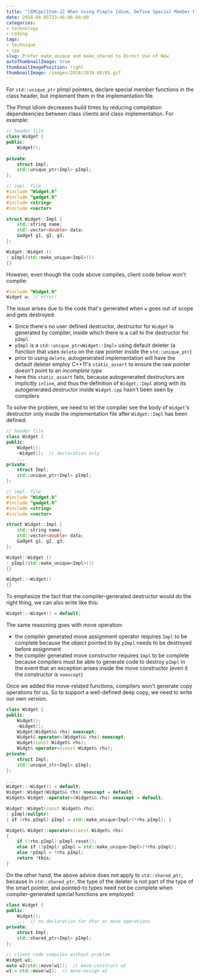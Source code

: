 ```yaml
---
title: "[EMCpp]Item-22 When Using Pimple Idiom, Define Special Member Functions in the Implementation File"
date: 2018-08-05T23:46:08-04:00
categories:
- technology
- coding
tags:
- technique
- cpp
slug: Prefer make_unique and make_shared to Direct Use of New
autoThumbnailImage: true
thumbnailImagePosition: right
thumbnailImage: /images/2018/2018-08/05.gif
---
```


For `std::unique_ptr` pImpl pointers, declare special member functions in the class header, but implement them in the implementation file.
<!--more-->

The Pimpl Idiom decreases build times by reducing compilation dependeencies between class clients and class implementation. For example:

```cpp
// header file
class Widget {
public:
    Widget();
    ...
private:
    struct Impl;
    std::unique_ptr<Impl> pImpl;
};
```
```cpp
// impl. file
#include "Widget.h"
#include "gadget.h"
#include <string>
#include <vector>

struct Widget::Impl {
    std::string name;
    std::vector<double> data;
    Gadget g1, g2, g3;
};

Widget::Widget ()
: pImpl(std::make_unique<Impl>())
{}
```

However, even though the code above compiles, client code below won't compile:

```cpp
#include "Widget.h"
Widget w; // error!
```

The issue arises due to the code that's generated when `w` goes out of scope and gets destroyed:

* Since there's no user defined destructor, destructor for `Widget` is generated by compiler, inside which there is a call to the destructor for `pImpl`
* `pImpl` is a `std::unique_ptr<Widget::Impl>` using default deleter (a function that uses `delete` on the raw pointer inside the `std::unique_ptr`)
* prior to using `delete`, autogenerated implementation will have the default deleter employ C++11's `static_assert` to ensure the raw pointer doesn't point to an _incomplete type_
* here this `static_assert` fails, because autogenerated destructors are implicitly `inline`, and thus the definition of `Widget::Impl` along with its autogenerated destructor inside `Widget.cpp` hasn't been seen by compilers

To solve the problem, we need to let the compiler see the body of `Widget`'s destructor only inside the implementation file after `Widget::Impl` has been defined:

```cpp
// header file
class Widget {
public:
    Widget();
    ~Widget();  // declaration only
    ...
private:
    struct Impl;
    std::unique_ptr<Impl> pImpl;
};
```
```cpp
// impl. file
#include "Widget.h"
#include "gadget.h"
#include <string>
#include <vector>

struct Widget::Impl {
    std::string name;
    std::vector<double> data;
    Gadget g1, g2, g3;
};

Widget::Widget ()
: pImpl(std::make_unique<Impl>())
{}

Widget::~Widget()
{}
```

To emphasize the fact that the compiler-generated destructor would do the right thing, we can also write like this:

```cpp
Widget::~Widget() = default; 
```

The same reasoning goes with move operation:

* the compiler generated move assignment operator requires `Impl` to be complete because the object pointed to by `pImpl` needs to be destroyed before assignment
* the compiler generated move constructor requires `Impl` to be complete because compilers must be able to generate code to destroy `pImpl` in the event that an exception arises inside the move constructor (even it the constructor is `noexcept`)

Once we added the move-related functions, compilers won't generate copy operations for us. So to support a well-defined deep copy, we need to write our own version.

```cpp
class Widget {
public:
    Widget();
    ~Widget();
    Widget(Widget&& rhs) noexcept;
    Widget& operator=(Widget&& rhs) noexcept;
    Widget(const Widget& rhs);
    Widgt& operator=(const Widget& rhs); 
private:
    struct Impl;
    std::unique_str<Impl> pImpl;
};
```

```cpp
...
Widget::~Widget() = default;
Widget::Widget(Widget&& rhs) noexcept = default;
Widget& Widget::operator=(Widget&& rhs) noexcept = default;

Widget::Widget(const Widget& rhs)
: pImpl(nullptr)
{ if (rhs.pImpl) pImpl = std::make_unique<Impl>(*rhs.pImpl); }

Widget& Widget::operator=(const Widget& rhs)
{
    if (!rhs.pImpl) pImpl.reset();
    else if (!pImpl) pImpl = std::make_unique<Impl>(*rhs.pImpl);
    else *pImpl = *rhs.pImpl;
    return *this;
}
```

On the other hand, the above advice does not apply to `std::shared_ptr`, because in `std::shared_ptr`, the type of the deleter is not part of the type of the smart pointer, and pointed-to types need not be complete when compiler-generated special functions are employed:

```cpp
class Widget {
public:
    Widget();
    ...  // no declaration for dtor or move operations
private:
    struct Impl;
    std::shared_ptr<Impl> pImpl;
};
```

```cpp
// client code compiles without problem
Widget w1;
auto w2(std::move(w1));  // move-construct w2
w1 = std::move(w2);  // move-assign w1
```
